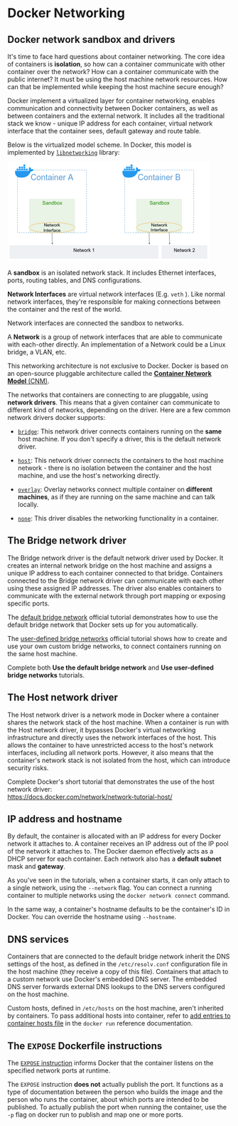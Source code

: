 # Docker Networking

## Docker network sandbox and drivers

It's time to face hard questions about container networking. 
The core idea of containers is **isolation**, so how can a container communicate with other container over the network? 
How can a container communicate with the public internet? 
It must be using the host machine network resources. 
How can that be implemented while keeping the host machine secure enough? 

Docker implement a virtualized layer for container networking, enables communication and connectivity between Docker containers, as well as between containers and the external network.
It includes all the traditional stack we know - unique IP address for each container, virtual network interface that the container sees, default gateway and route table. 

Below is the virtualized model scheme. In Docker, this model is implemented by [`libnetworking`](https://github.com/moby/libnetwork) library: 

![](../.img/docker_sandbox.png)

A **sandbox** is an isolated network stack. It includes Ethernet interfaces, ports, routing tables, and DNS configurations.

**Network Interfaces** are virtual network interfaces (E.g. `veth` ).
Like normal network interfaces, they're responsible for making connections between the container and the rest of the world. 

Network interfaces are connected the sandbox to networks.

A **Network** is a group of network interfaces that are able to communicate with each-other directly. 
An implementation of a Network could be a Linux bridge, a VLAN, etc. 

This networking architecture is not exclusive to Docker. Docker is based on an open-source pluggable architecture called the [**Container Network Model** (CNM)](https://github.com/moby/libnetwork/blob/master/docs/design.md). 

The networks that containers are connecting to are pluggable, using **network drivers**.
This means that a given container can communicate to different kind of networks, depending on the driver. 
Here are a few common network drivers docker supports:

- [`bridge`](https://docs.docker.com/network/bridge/): This network driver connects containers running on the **same** host machine. If you don't specify a driver, this is the default network driver.

- [`host`](https://docs.docker.com/network/host/): This network driver connects the containers to the host machine network - there is no isolation between the
  container and the host machine, and use the host's networking directly.

- [`overlay`](https://docs.docker.com/network/overlay/): Overlay networks connect multiple container on **different machines**,
  as if they are running on the same machine and can talk locally. 

- [`none`](https://docs.docker.com/network/none/): This driver disables the networking functionality in a container.

## The Bridge network driver

The Bridge network driver is the default network driver used by Docker.
It creates an internal network bridge on the host machine and assigns a unique IP address to each container connected to that bridge.
Containers connected to the Bridge network driver can communicate with each other using these assigned IP addresses.
The driver also enables containers to communicate with the external network through port mapping or exposing specific ports.

The [default bridge network](https://docs.docker.com/network/network-tutorial-standalone/#use-the-default-bridge-network) official tutorial demonstrates how to use the default bridge network that Docker sets up for you automatically. 

The [user-defined bridge networks](https://docs.docker.com/network/network-tutorial-standalone/#use-user-defined-bridge-networks) official tutorial shows how to create and use your own custom bridge networks, to connect containers running on the same host machine.

Complete both **Use the default bridge network** and **Use user-defined bridge networks** tutorials. 

## The Host network driver 

The Host network driver is a network mode in Docker where a container shares the network stack of the host machine.
When a container is run with the Host network driver, it bypasses Docker's virtual networking infrastructure and directly uses the network interfaces of the host.
This allows the container to have unrestricted access to the host's network interfaces, including all network ports. However, it also means that the container's network stack is not isolated from the host, which can introduce security risks.

Complete Docker's short tutorial that demonstrates the use of the host network driver:      
https://docs.docker.com/network/network-tutorial-host/

## IP address and hostname

By default, the container is allocated with an IP address for every Docker network it attaches to.
A container receives an IP address out of the IP pool of the network it attaches to. 
The Docker daemon effectively acts as a DHCP server for each container.
Each network also has a **default subnet** mask and **gateway**.

As you've seen in the tutorials, when a container starts, it can only attach to a single network, using the `--network` flag.
You can connect a running container to multiple networks using the `docker network connect` command.

In the same way, a container's hostname defaults to be the container's ID in Docker. 
You can override the hostname using `--hostname`.

## DNS services

Containers that are connected to the default bridge network inherit the DNS settings of the host, as defined in the `/etc/resolv.conf` configuration file in the host machine (they receive a copy of this file). 
Containers that attach to a custom network use Docker's embedded DNS server. 
The embedded DNS server forwards external DNS lookups to the DNS servers configured on the host machine.

Custom hosts, defined in `/etc/hosts` on the host machine, aren't inherited by containers. 
To pass additional hosts into container, refer to [add entries to container hosts file](https://docs.docker.com/engine/reference/commandline/run/#add-host) in the `docker run` reference documentation.


## The `EXPOSE` Dockerfile instructions 

The [`EXPOSE` instruction](https://docs.docker.com/engine/reference/builder/#expose) informs Docker that the container listens on the specified network ports at runtime. 

The `EXPOSE` instruction **does not** actually publish the port. 
It functions as a type of documentation between the person who builds the image and the person who runs the container, about which ports are intended to be published. 
To actually publish the port when running the container, use the `-p` flag on docker run to publish and map one or more ports.

